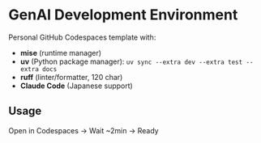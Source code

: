 # GenAI Development Environment

Personal GitHub Codespaces template with:

- **mise** (runtime manager)
- **uv** (Python package manager): `uv sync --extra dev --extra test --extra docs`
- **ruff** (linter/formatter, 120 char)
- **Claude Code** (Japanese support)

## Usage

Open in Codespaces → Wait ~2min → Ready
